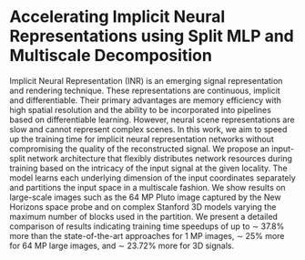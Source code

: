 # Accelerating Implicit Neural Representations using Split MLP and Multiscale Decomposition

Implicit Neural Representation (INR) is an emerging signal representation and rendering technique. These representations are continuous, implicit and differentiable. Their primary advantages are memory efficiency with high spatial resolution and the ability to be incorporated into pipelines based on differentiable learning. However, neural scene representations are slow and cannot represent complex scenes. In this work, we aim to speed up the training time for implicit neural representation networks without compromising the quality of the reconstructed signal. We propose an input-split network architecture that flexibly distributes network resources during training based on the intricacy of the input signal at the given locality. The model learns each underlying dimension of the input coordinates separately and partitions the input space in a multiscale fashion. We show results on large-scale images such as the 64 MP Pluto image captured by the New Horizons space probe and on complex Stanford 3D models varying the maximum number of blocks used in the partition. We present a detailed comparison of results indicating training time speedups of up to ∼ 37.8% more than the state-of-the-art approaches for 1 MP images, ∼ 25% more for 64 MP large images, and ∼ 23.72% more for 3D signals.
